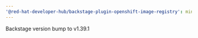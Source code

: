 ```yaml
---
'@red-hat-developer-hub/backstage-plugin-openshift-image-registry': minor
---
```


Backstage version bump to v1.39.1
